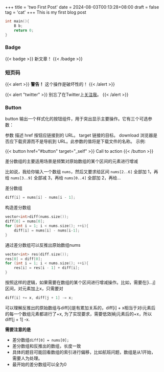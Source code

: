 +++
title = 'two First Post'
date = 2024-08-03T00:13:28+08:00
draft = false
tag = 'cat'
+++
This is my first blog post
```cpp
int main(){
    B b;
    return 0;
}
```



### Badge
{{< badge >}}
新文章！
{{< /badge >}}


### 短页码
{{< alert >}}
**警告！** 这个操作是破坏性的！
{{< /alert >}}


{{< alert "twitter" >}}
别忘了在Twitter上[关注我](https://twitter.com/jpanther)。
{{< /alert >}}


### Button
button 输出一个样式化的按钮组件，用于突出显示主要操作。它有三个可选参数：

参数	描述
href	按钮应链接到的 URL。
target	链接的目标。
download	浏览器是否应下载资源而不是导航到 URL。此参数的值将是下载文件的名称。
示例:

{{< button href="#button" target="_self" >}}
Call to action
{{< /button >}}




差分数组的主要适用场景是频繁对原始数组的某个区间的元素进行增减

比如说，我给你输入一个数组 `nums`，然后又要求给区间 `nums[2..6]` 全部加 1，再给 `nums[3..9]` 全部减 3，再给 `nums[0..4]` 全部加 2，再给...

差分数组
```cpp
diff[i] = nums[i] - nums[i - 1];
```
构造差分数组
```cpp
vector<int>diff(nums.size());
diff[0] = nums[0];
for (int i = 1; i < nums.size(); ++i){
	diff[i] = nums[i] - nums[i-1];
}
```
通过差分数组可以反推出原始数组nums
```cpp
vector<int> res(diff.size());
res[0] = diff[0];
for (int i = 1; i < nums.size(); ++i){
	res[i] = res[i - 1] + diff[i];
}
```
按照这样的逻辑，如果需要在数组的某个区间进行增减操作。比如，需要在[i...j]区间，对元素加上x，只需要对
```cpp
diff[i] += x, diff[j + 1] -= x;
```
可以理解反推出的原始数组与diff[i]是有累加关系的，diff[i] + x相当于对i元素后的每一个数组元素都进行了+x, 为了实现要求，需要低效掉j元素后的+x，所以diff[j + 1] -x.

**需要注意的是**
- 差分数组`diff[0] = nums[0];` 
- 差分数组和反推出的数组，长度一致
- 具体的题目可能回看数组的索引进行偏移，比如航班问题，数组是从1开始，需要人为处理。
- 最开始的差分数组可以全为0
